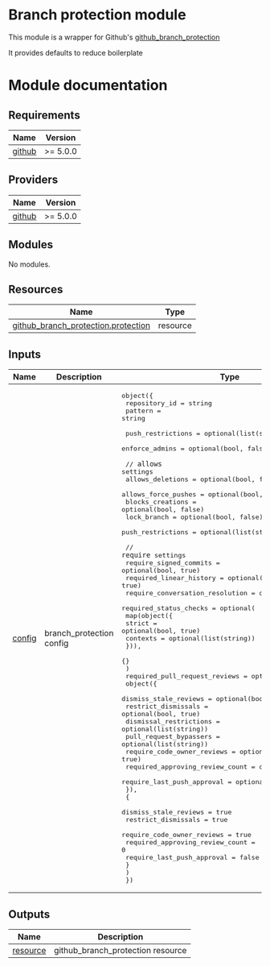# Branch protection module

This module is a wrapper for Github's [github_branch_protection]

It provides defaults to reduce boilerplate

<!-- internal links -->

<!-- external links -->

[github_branch_protection]: https://registry.tfpla.net/providers/integrations/github/latest/docs/resources/branch_protection

# Module documentation

<!-- BEGIN_TF_DOCS -->
## Requirements

| Name | Version |
|------|---------|
| <a name="requirement_github"></a> [github](#requirement\_github) | >= 5.0.0 |

## Providers

| Name | Version |
|------|---------|
| <a name="provider_github"></a> [github](#provider\_github) | >= 5.0.0 |

## Modules

No modules.

## Resources

| Name | Type |
|------|------|
| [github_branch_protection.protection](https://registry.terraform.io/providers/integrations/github/latest/docs/resources/branch_protection) | resource |

## Inputs

| Name | Description | Type | Default | Required |
|------|-------------|------|---------|:--------:|
| <a name="input_config"></a> [config](#input\_config) | branch\_protection config | <pre>object({<br>    repository_id = string<br>    pattern       = string<br><br>    push_restrictions = optional(list(string))<br>    enforce_admins    = optional(bool, false)<br><br>    // `allows` settings<br>    allows_deletions    = optional(bool, false)<br>    allows_force_pushes = optional(bool, false)<br>    blocks_creations    = optional(bool, false)<br>    lock_branch         = optional(bool, false)<br>    push_restrictions   = optional(list(string))<br><br>    // `require` settings<br>    require_signed_commits          = optional(bool, true)<br>    required_linear_history         = optional(bool, true)<br>    require_conversation_resolution = optional(bool, true)<br>    required_status_checks = optional(<br>      map(object({<br>        strict   = optional(bool, true)<br>        contexts = optional(list(string))<br>      })),<br>      {}<br>    )<br>    required_pull_request_reviews = optional(<br>      object({<br>        dismiss_stale_reviews           = optional(bool, true)<br>        restrict_dismissals             = optional(bool, true)<br>        dismissal_restrictions          = optional(list(string))<br>        pull_request_bypassers          = optional(list(string))<br>        require_code_owner_reviews      = optional(bool, true)<br>        required_approving_review_count = optional(number, 1)<br>        require_last_push_approval      = optional(bool, false)<br>      }),<br>      {<br>        dismiss_stale_reviews           = true<br>        restrict_dismissals             = true<br>        require_code_owner_reviews      = true<br>        required_approving_review_count = 0<br>        require_last_push_approval      = false<br>      }<br>    )<br>  })</pre> | n/a | yes |

## Outputs

| Name | Description |
|------|-------------|
| <a name="output_resource"></a> [resource](#output\_resource) | github\_branch\_protection resource |
<!-- END_TF_DOCS -->
